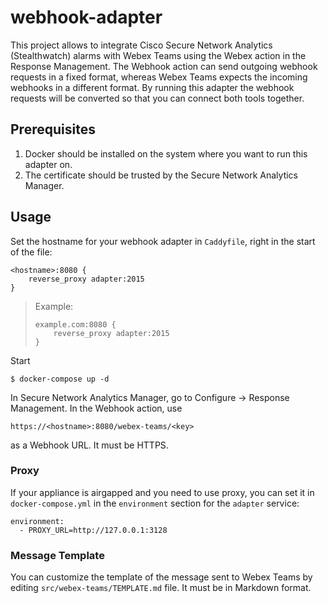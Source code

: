 # webhook-adapter

This project allows to integrate Cisco Secure Network Analytics (Stealthwatch) alarms with Webex Teams using the Webex action in the Response Management.
The Webhook action can send outgoing webhook requests in a fixed format, whereas Webex Teams expects the incoming webhooks in a different format.
By running this adapter the webhook requests will be converted so that you can connect both tools together.

## Prerequisites

1. Docker should be installed on the system where you want to run this adapter on.
2. The certificate should be trusted by the Secure Network Analytics Manager.

## Usage

Set the hostname for your webhook adapter in `Caddyfile`, right in the start of the file:
```
<hostname>:8080 {
    reverse_proxy adapter:2015
}
```
> Example:
> ```
> example.com:8080 {
>     reverse_proxy adapter:2015
> }
> ```

Start
```
$ docker-compose up -d
```

In Secure Network Analytics Manager, go to Configure -> Response Management. In the Webhook action, use
```
https://<hostname>:8080/webex-teams/<key>
```
as a Webhook URL.
It must be HTTPS. 

### Proxy
If your appliance is airgapped and you need to use proxy, you can set it in `docker-compose.yml` in the `environment` section for the `adapter` service:
```
environment:
  - PROXY_URL=http://127.0.0.1:3128
```

### Message Template
You can customize the template of the message sent to Webex Teams by editing `src/webex-teams/TEMPLATE.md` file. It must be in Markdown format.
